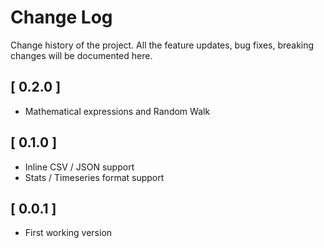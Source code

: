 # Change Log

Change history of the project. All the feature updates, bug fixes, breaking changes will be documented here.

## [ 0.2.0 ]

- Mathematical expressions and Random Walk

## [ 0.1.0 ]

- Inline CSV / JSON support
- Stats / Timeseries format support

## [ 0.0.1 ]

- First working version
